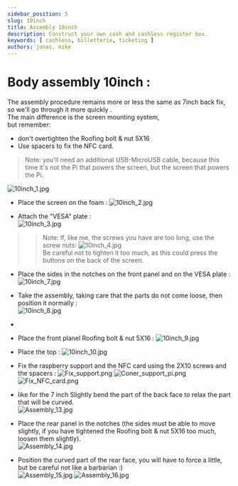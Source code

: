 ```yaml
---
sidebar_position: 5
slug: 10inch
title: Assembly 10inch 
description: Construct your own cash and cashless register box. 
keywords: [ cashless, billetterie, ticketing ]
authors: jonas, mike
---
```

# Body assembly 10inch : 
The assembly procedure remains more or less the same as 7inch back fix, so we'll go through it more quickly .  
The main difference is the screen mounting system,  
but remember:
- don't overtighten the Roofing bolt & nut 5X16
- Use spacers to fix the NFC card.

> Note: you'll need an additional USB-MicroUSB cable, because this time it's not the Pi that powers the screen, but the screen that powers the Pi.  

![10inch_1.jpg](..%2F..%2F..%2F..%2Fstatic%2Fimg%2Fpi_diy%2F10inch_1.jpg)  
  
- Place the screen on the foam :
![10inch_2.jpg](..%2F..%2F..%2F..%2Fstatic%2Fimg%2Fpi_diy%2F10inch_2.jpg)  

- Attach the "VESA" plate :   
![10inch_3.jpg](..%2F..%2F..%2F..%2Fstatic%2Fimg%2Fpi_diy%2F10inch_3.jpg)  
> > Note: If, like me, the screws you have are too long, use the screw nuts: 
> ![10inch_4.jpg](..%2F..%2F..%2F..%2Fstatic%2Fimg%2Fpi_diy%2F10inch_4.jpg)  
> Be careful not to tighten it too much, as this could press the buttons on the back of the screen.  

- Place the sides in the notches on the front panel and on the VESA plate : 
![10inch_7.jpg](..%2F..%2F..%2F..%2Fstatic%2Fimg%2Fpi_diy%2F10inch_7.jpg)  
 
- Take the assembly, taking care that the parts do not come loose, then position it normally :   
![10inch_8.jpg](..%2F..%2F..%2F..%2Fstatic%2Fimg%2Fpi_diy%2F10inch_8.jpg)  
- 
- Place the front planel Roofing bolt & nut 5X16 :
![10inch_9.jpg](..%2F..%2F..%2F..%2Fstatic%2Fimg%2Fpi_diy%2F10inch_9.jpg)  

- Place the top : 
![10inch_10.jpg](..%2F..%2F..%2F..%2Fstatic%2Fimg%2Fpi_diy%2F10inch_10.jpg)  
- Fix the raspberry support and the NFC card using the 2X10 screws and the spacers :
![Fix_support.png](..%2F..%2F..%2F..%2Fstatic%2Fimg%2Fpi_diy%2FFix_support.png)
![Coner_support_pi.png](..%2F..%2F..%2F..%2Fstatic%2Fimg%2Fpi_diy%2FConer_support_pi.png)
![Fix_NFC_card.png](..%2F..%2F..%2F..%2Fstatic%2Fimg%2Fpi_diy%2FFix_NFC_card.png)
- like for the 7 inch Slightly bend the part of the back face to relax the part that will be curved.  
![Assembly_13.jpg](..%2F..%2F..%2F..%2Fstatic%2Fimg%2Fpi_diy%2FAssembly_13.jpg)

- Place the rear panel in the notches (the sides must be able to move slightly, if you have tightened the Roofing bolt & nut 5X16 too much, loosen them slightly).  
![Assembly_14.jpg](..%2F..%2F..%2F..%2Fstatic%2Fimg%2Fpi_diy%2FAssembly_14.jpg)  

- Position the curved part of the rear face, you will have to force a little, but be careful not like a barbarian :)  
![Assembly_15.jpg](..%2F..%2F..%2F..%2Fstatic%2Fimg%2Fpi_diy%2FAssembly_15.jpg)
![Assembly_16.jpg](..%2F..%2F..%2F..%2Fstatic%2Fimg%2Fpi_diy%2FAssembly_16.jpg)

